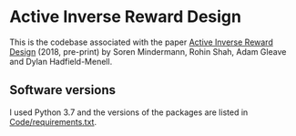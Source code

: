 # Active Inverse Reward Design

This is the codebase associated with the paper [Active Inverse Reward Design](https://arxiv.org/pdf/1809.03060.pdf) (2018, pre-print) by Soren Mindermann, Rohin Shah, Adam Gleave and Dylan Hadfield-Menell.

## Software versions

I used Python 3.7 and the versions of the packages are listed in [Code/requirements.txt](./Code/requirements.txt).